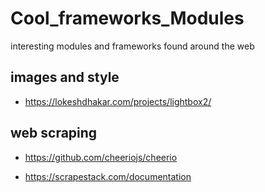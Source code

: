 # Cool_frameworks_Modules
interesting modules and frameworks found around the web

## images and style

- https://lokeshdhakar.com/projects/lightbox2/

## web scraping
- https://github.com/cheeriojs/cheerio

- https://scrapestack.com/documentation

